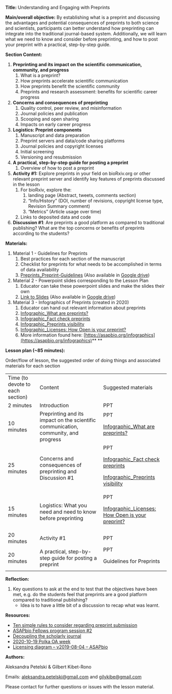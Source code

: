 **Title:** Understanding and Engaging with Preprints

**Main/overall objective:** By establishing what is a preprint and discussing the advantages and potential consequences of preprints to both science and scientists, participants can better understand how preprinting can integrate into the traditional journal-based system. Additionally, we will learn what we need to know and consider before preprinting, and how to post your preprint with a practical, step-by-step guide.

**Section Content:**



1. **Preprinting and its impact on the scientific communication, community, and progress**
    1. What is a preprint?
    2. How preprints accelerate scientific communication
    3. How preprints benefit the scientific community
    4. Preprints and research assessment: benefits for scientific career progress
2. **Concerns and consequences of preprinting**
    1. Quality control, peer review, and misinformation
    2. Journal policies and publication
    3. Scooping and open sharing
    4. Impacts on early career progress
3. **Logistics: Preprint components**
    1. Manuscript and data preparation
    2. Preprint servers and data/code sharing platforms
    3. Journal policies and copyright licenses
    4. Initial screening
    5. Versioning and resubmission
4. **A practical, step-by-step guide for posting a preprint**
    1. Overview of how to post a preprint
5. **Activity #1:** Explore preprints in your field on bioRxiv.org or other relevant preprint server and identify key features of preprints discussed in the lesson
    1. For bioRxiv, explore the:
        1.  landing page (Abstract, tweets, comments section)
        2. “Info/History” (DOI, number of revisions, copyright license type, Revision Summary comment)
        3. “Metrics” (Article usage over time)
    2. Links to deposited data and code
6. **Discussion #1**: Are preprints a good platform as compared to traditional publishing? What are the top concerns or benefits of preprints according to the students?

**Materials:**


1. Material 1 - Guidelines for Preprints
    1. Best practices for each section of the manuscript
    2. Checklist for preprints for what needs to be accomplished in terms of data availability
    3. [Preprints_Preprint-Guidelines](./Preprints_Preprint-Guidelines_2021_05_29.md) (Also available in [Google drive](https://docs.google.com/document/d/1KsJpno0y9AgLf1dqZxFxxZYxbw3lJKH0h8SjJruEVq4/edit?usp=sharing))
2. Material 2 - Powerpoint slides corresponding to the Lesson Plan
    1. Educator can take these powerpoint slides and make the slides their own
    2. [Link to Slides](./Preprints_Slides_2021_05_29.pdf) (Also available in [Google drive](https://docs.google.com/presentation/d/1FJJM7oCn3ano2f3kmF3VXSvjmRSiVBx5Liny3a12JtQ/edit?usp=sharing))
3. Material 3 - Infographics of Preprints (created in 2020)
    1. Educator can hand out relevant information about preprints
    2. [Infographic_What are preprints?](https://asapbio.org/wp-content/uploads/2020/12/ASAPbio-what-are-preprints-english.pdf)
    3. [Infographic_Fact check preprints](https://asapbio.org/wp-content/uploads/2021/01/ASAPbio-fact-check-preprints-english-v2.pdf)
    4. [Infographic_Preprints visibility](https://asapbio.org/wp-content/uploads/2020/12/ASAPbio-preprints-visibility-english.pdf)
    5. [Infographic_Licenses: How Open is your preprint?](https://asapbio.org/licensing-faq/licensing-diagram-v2019-08-04)
    6. More information found here: [https://asapbio.org/infographics](https://asapbio.org/infographics)** **

**Lesson plan (~85 minutes):**

Order/flow of lesson, the suggested order of doing things and associated materials for each section


<table>
  <tr>
   <td>Time (to devote to each section)
   </td>
   <td>Content
   </td>
   <td>Suggested materials
   </td>
  </tr>
  <tr>
   <td>2 minutes
   </td>
   <td>Introduction
   </td>
   <td>PPT
   </td>
  </tr>
  <tr>
   <td>10 minutes
   </td>
   <td>Preprinting and its impact on the scientific communication, community, and progress
   </td>
   <td>PPT
<p>
<a href="https://asapbio.org/wp-content/uploads/2020/12/ASAPbio-what-are-preprints-english.pdf">Infographic_What are preprints?</a>
   </td>
  </tr>
  <tr>
   <td>25 minutes
   </td>
   <td>Concerns and consequences of preprinting and Discussion #1
   </td>
   <td>PPT
<p>
<a href="https://asapbio.org/wp-content/uploads/2021/01/ASAPbio-fact-check-preprints-english-v2.pdf">Infographic_Fact check preprints</a>
<p>
<a href="https://asapbio.org/wp-content/uploads/2020/12/ASAPbio-preprints-visibility-english.pdf">Infographic_Preprints visibility</a>
   </td>
  </tr>
  <tr>
   <td>15 minutes
   </td>
   <td>Logistics: What you need and need to know before preprinting
   </td>
   <td>PPT
<p>
<a href="https://asapbio.org/licensing-faq/licensing-diagram-v2019-08-04">Infographic_Licenses: How Open is your preprint?</a>
   </td>
  </tr>
  <tr>
   <td>20 minutes
   </td>
   <td>Activity #1
   </td>
   <td>PPT
   </td>
  </tr>
  <tr>
   <td>20 minutes
   </td>
   <td>A practical, step-by-step guide for posting a preprint
   </td>
   <td>PPT
<p>
Guidelines for Preprints
   </td>
  </tr>
</table>


**Reflection:**



1. Key questions to ask at the end to test that the objectives have been met, e.g. do the students feel that preprints are a good platform compared to traditional publishing?
    * Idea is to have a little bit of a discussion to recap what was learnt.

**Resources:**



*   [Ten simple rules to consider regarding preprint submission](https://journals.plos.org/ploscompbiol/article?id=10.1371/journal.pcbi.1005473)
*   [ASAPbio Fellows program session #2 ](https://docs.google.com/presentation/d/1oI2DwI1tW76IHSW5JIOeoH0NhGQ1Iogr46ZHsEn4684/edit#slide=id.g88e5795e40_0_127)
*   [Decoupling the scholarly journal](https://www.ncbi.nlm.nih.gov/pmc/articles/PMC3319915/)
*   [2020-10-19 Polka OA week](https://docs.google.com/presentation/d/1K4oXMTVPFOi9T-wyIZG1WXDrjfit4wQFKMZQk3i6-SY/edit#slide=id.g910196faf0_0_200)
*   [Licensing diagram – v2019-08-04 – ASAPbio](https://asapbio.org/licensing-faq/licensing-diagram-v2019-08-04)

**Authors:**

Aleksandra Petelski & Gilbert Kibet-Rono

Emails: [aleksandra.petelski@gmail.com](mailto:aleksandra.petelski@gmail.com) and [gilykibe@gmail.com](mailto:gilykibe@gmail.com)

Please contact for further questions or issues with the lesson material.
